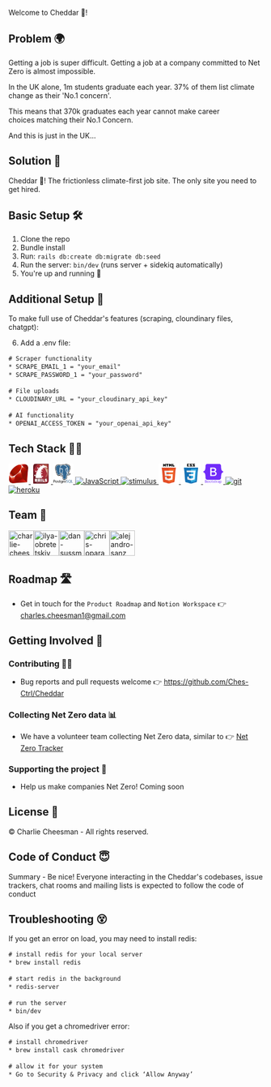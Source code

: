 Welcome to Cheddar 🧀!

## Problem 🌍

Getting a job is super difficult. Getting a job at a company committed to Net Zero is almost impossible.

In the UK alone, 1m students graduate each year. 37% of them list climate change as their 'No.1 concern'.

This means that 370k graduates each year cannot make career choices matching their No.1 Concern.

And this is just in the UK...

## Solution 🌱

Cheddar 🧀! The frictionless climate-first job site. The only site you need to get hired.

## Basic Setup 🛠️

1. Clone the repo
2. Bundle install
3. Run: `rails db:create db:migrate db:seed`
4. Run the server: `bin/dev` (runs server + sidekiq automatically)
5. You're up and running 🎉

## Additional Setup 🧰

To make full use of Cheddar's features (scraping, cloundinary files, chatgpt):

6. Add a .env file:
```shell
# Scraper functionality
* SCRAPE_EMAIL_1 = "your_email"
* SCRAPE_PASSWORD_1 = "your_password"

# File uploads
* CLOUDINARY_URL = "your_cloudinary_api_key"

# AI functionality
* OPENAI_ACCESS_TOKEN = "your_openai_api_key"
```

## Tech Stack 🧑‍💻

<p align="left">
  <a href="https://www.ruby-lang.org/en/" target="_blank" rel="noreferrer"> <img src="https://raw.githubusercontent.com/devicons/devicon/master/icons/ruby/ruby-original.svg" alt="ruby" width="40" height="40"/> </a>
  <a href="https://rubyonrails.org" target="_blank" rel="noreferrer"> <img src="https://raw.githubusercontent.com/devicons/devicon/master/icons/rails/rails-original-wordmark.svg" alt="rails" width="40" height="40"/> </a>
  <a href="https://www.postgresql.org" target="_blank" rel="noreferrer"> <img src="https://raw.githubusercontent.com/devicons/devicon/master/icons/postgresql/postgresql-original-wordmark.svg" alt="postgresql" width="40" height="40"/> </a>
  <a href="https://www.ecma-international.org/publications-and-standards/standards/ecma-262/" target="_blank" rel="noreferrer"> <img src="https://raw.githubusercontent.com/yurijserrano/Github-Profile-Readme-Logos/042e36c55d4d757621dedc4f03108213fbb57ec4/programming%20languages/javascript.svg" alt="JavaScript" width="40" height="40"/> </a>
  <a href="https://stimulus.hotwired.dev/" target="_blank" rel="noreferrer"> <img src="https://seeklogo.com/images/S/stimulus-logo-00C9C155E0-seeklogo.com.png" alt="stimulus" width="40" height="40"/> </a>
  <a href="https://www.w3.org/html/" target="_blank" rel="noreferrer"> <img src="https://raw.githubusercontent.com/devicons/devicon/master/icons/html5/html5-original-wordmark.svg" alt="html5" width="40" height="40"/> </a>
  <a href="https://www.w3schools.com/css/" target="_blank" rel="noreferrer"> <img src="https://raw.githubusercontent.com/devicons/devicon/master/icons/css3/css3-original-wordmark.svg" alt="css3" width="40" height="40"/> </a>
  <a href="https://getbootstrap.com" target="_blank" rel="noreferrer"> <img src="https://raw.githubusercontent.com/devicons/devicon/master/icons/bootstrap/bootstrap-plain-wordmark.svg" alt="bootstrap" width="40" height="40"/> </a>
  <a href="https://git-scm.com/" target="_blank" rel="noreferrer"> <img src="https://www.vectorlogo.zone/logos/git-scm/git-scm-icon.svg" alt="git" width="40" height="40"/> </a>
  <a href="https://heroku.com" target="_blank" rel="noreferrer"> <img src="https://www.vectorlogo.zone/logos/heroku/heroku-icon.svg" alt="heroku" width="40" height="40"/> </a>
</p>

## Team 👫
<div style="display: flex; flex-direction: row; align-items: center;">
  <a href="https://github.com/Ches-ctrl"><img src="https://avatars.githubusercontent.com/u/65985457?v=4" title="charlie-cheesman" width="50" height="50"></a>
  <a href="https://github.com/obreil54"><img src="https://avatars.githubusercontent.com/u/89271092?v=4" title="ilya-obretetskiy" width="50" height="50"></a>
  <a href="https://github.com/daniel-sussman"><img src="https://avatars.githubusercontent.com/u/56164007?v=4" title="dan-sussman" width="50" height="50"></a>
  <a href="https://github.com/chrisgeek"><img src="https://avatars.githubusercontent.com/u/12730606?v=4" title="chris-opara" width="50" height="50"></a>
  <a href="https://github.com/Alejndrosanz"><img src="https://avatars.githubusercontent.com/u/64278497?v=4" title="alejandro-sanz" width="50" height="50"></a>
</div>

## Roadmap 🛣️
* Get in touch for the `Product Roadmap` and `Notion Workspace` 👉 charles.cheesman1@gmail.com

## Getting Involved 👋

### Contributing 🧑‍💻
* Bug reports and pull requests welcome 👉 https://github.com/Ches-Ctrl/Cheddar

### Collecting Net Zero data 📊
* We have a volunteer team collecting Net Zero data, similar to 👉 [Net Zero Tracker](https://zerotracker.net/)

### Supporting the project 💚
* Help us make companies Net Zero! Coming soon

## License 📜

© Charlie Cheesman - All rights reserved.

## Code of Conduct 😇

Summary - Be nice! Everyone interacting in the Cheddar's codebases, issue trackers, chat rooms and mailing lists is expected to follow the code of conduct

## Troubleshooting 😵

If you get an error on load, you may need to install redis:
```shell
# install redis for your local server
* brew install redis

# start redis in the background
* redis-server

# run the server
* bin/dev
```

Also if you get a chromedriver error:
```shell
# install chromedriver
* brew install cask chromedriver

# allow it for your system
* Go to Security & Privacy and click ‘Allow Anyway’
```
